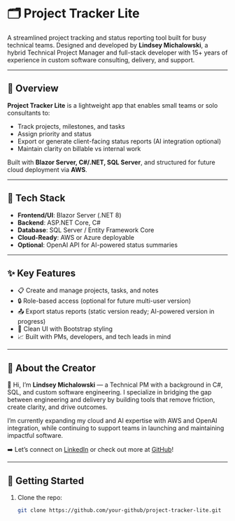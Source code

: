 # 🗂️ Project Tracker Lite

A streamlined project tracking and status reporting tool built for busy technical teams. Designed and developed by **Lindsey Michalowski**, a hybrid Technical Project Manager and full-stack developer with 15+ years of experience in custom software consulting, delivery, and support.

---

## 🚀 Overview

**Project Tracker Lite** is a lightweight app that enables small teams or solo consultants to:
- Track projects, milestones, and tasks
- Assign priority and status
- Export or generate client-facing status reports (AI integration optional)
- Maintain clarity on billable vs internal work

Built with **Blazor Server, C#/.NET, SQL Server**, and structured for future cloud deployment via **AWS**.

---

## 🔧 Tech Stack

- **Frontend/UI**: Blazor Server (.NET 8)
- **Backend**: ASP.NET Core, C#
- **Database**: SQL Server / Entity Framework Core
- **Cloud-Ready**: AWS or Azure deployable
- **Optional**: OpenAI API for AI-powered status summaries

---

## ✨ Key Features

- 📋 Create and manage projects, tasks, and notes
- 🔒 Role-based access (optional for future multi-user version)
- 📤 Export status reports (static version ready; AI-powered version in progress)
- 💬 Clean UI with Bootstrap styling
- 📈 Built with PMs, developers, and tech leads in mind

---

## 🧠 About the Creator

👋 Hi, I’m **Lindsey Michalowski** — a Technical PM with a background in C#, SQL, and custom software engineering. I specialize in bridging the gap between engineering and delivery by building tools that remove friction, create clarity, and drive outcomes.

I’m currently expanding my cloud and AI expertise with AWS and OpenAI integration, while continuing to support teams in launching and maintaining impactful software.

➡️ Let’s connect on [LinkedIn](https://www.linkedin.com/in/lindseymichalowski/) or check out more at [GitHub](https://github.com/lindseymichalowski)!

---

## 🚀 Getting Started

1. Clone the repo:
   ```bash
   git clone https://github.com/your-github/project-tracker-lite.git
